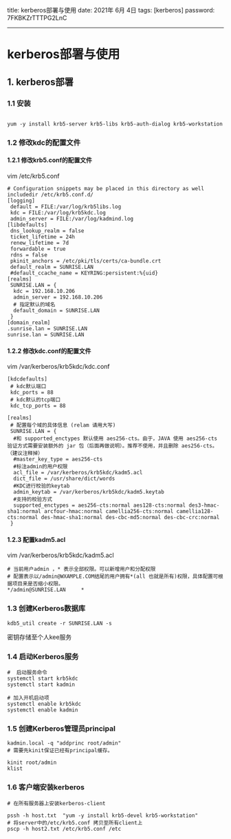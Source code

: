 title:  kerberos部署与使用
date:  2021年 6月 4日
tags: [kerberos]
password: 7FKBKZrTTTPG2LnC

---
 <!--more-->

 # kerberos部署与使用

 ## 1. kerberos部署

 ### 1.1 安装

 ```

yum -y install krb5-server krb5-libs krb5-auth-dialog krb5-workstation 

 ```
### 1.2 修改kdc的配置文件
#### 1.2.1 修改krb5.conf的配置文件

vim /etc/krb5.conf

``` 
# Configuration snippets may be placed in this directory as well
includedir /etc/krb5.conf.d/
[logging]
 default = FILE:/var/log/krb5libs.log
 kdc = FILE:/var/log/krb5kdc.log
 admin_server = FILE:/var/log/kadmind.log
[libdefaults]
 dns_lookup_realm = false
 ticket_lifetime = 24h
 renew_lifetime = 7d
 forwardable = true
 rdns = false
 pkinit_anchors = /etc/pki/tls/certs/ca-bundle.crt
 default_realm = SUNRISE.LAN
 #default_ccache_name = KEYRING:persistent:%{uid}
[realms]
 SUNRISE.LAN = {
  kdc = 192.168.10.206
  admin_server = 192.168.10.206
  # 指定默认的域名
  default_domain = SUNRISE.LAN
 }
[domain_realm]
.sunrise.lan = SUNRISE.LAN
sunrise.lan = SUNRISE.LAN

```

#### 1.2.2 修改kdc.conf的配置文件

vim /var/kerberos/krb5kdc/kdc.conf

```
[kdcdefaults]
 # kdc默认端口　
 kdc_ports = 88
 # kdc默认的tcp端口
 kdc_tcp_ports = 88

[realms]
 # 配置每个域的具体信息 (relam 请用大写)
 SUNRISE.LAN = {
  #和 supported_enctypes 默认使用 aes256-cts。由于，JAVA 使用 aes256-cts 验证方式需要安装额外的 jar 包（后面再做说明）。推荐不使用，并且删除 aes256-cts。（建议注释掉）
  #master_key_type = aes256-cts
  #标注admin的用户权限
  acl_file = /var/kerberos/krb5kdc/kadm5.acl
  dict_file = /usr/share/dict/words
  #KDC进行校验的keytab
  admin_keytab = /var/kerberos/krb5kdc/kadm5.keytab
  #支持的校验方式
  supported_enctypes = aes256-cts:normal aes128-cts:normal des3-hmac-sha1:normal arcfour-hmac:normal camellia256-cts:normal camellia128-cts:normal des-hmac-sha1:normal des-cbc-md5:normal des-cbc-crc:normal
 }

```

#### 1.2.3 配置kadm5.acl

vim /var/kerberos/krb5kdc/kadm5.acl
```
# 当前用户admin ，* 表示全部权限。可以新增用户和分配权限
# 配置表示以/admin@WXAMPLE.COM结尾的用户拥有*(all 也就是所有)权限，具体配置可根据项目来是否缩小权限。
*/admin@SUNRISE.LAN     *
```

### 1.3  创建Kerberos数据库

```
kdb5_util create -r SUNRISE.LAN -s

```

密钥存储至个人kee服务

### 1.4 启动Kerberos服务

```
#  启动服务命令
systemctl start krb5kdc
systemctl start kadmin

# 加入开机启动项
systemctl enable krb5kdc
systemctl enable kadmin
```

### 1.5 创建Kerberos管理员principal

```
kadmin.local -q "addprinc root/admin"
# 需要先kinit保证已经有principal缓存。

kinit root/admin
klist 

```

### 1.6 客户端安装kerberos

```
# 在所有服务器上安装kerberos-client

pssh -h host.txt  "yum -y install krb5-devel krb5-workstation"
# 将server中的/etc/krb5.conf 拷贝至所有client上
pscp -h host2.txt /etc/krb5.conf /etc

```

